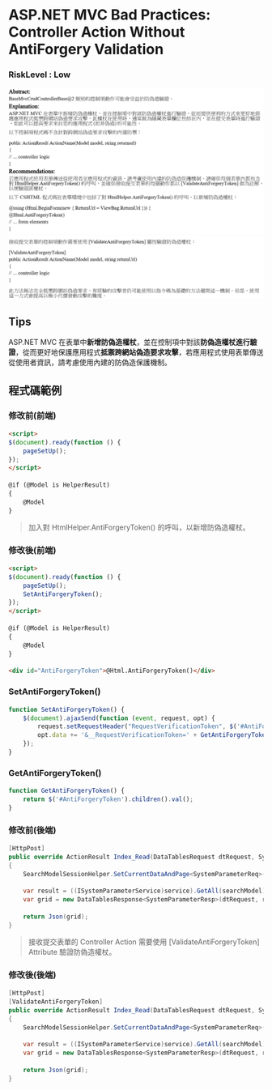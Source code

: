 # <span>ASP.NET</span> MVC Bad Practices: Controller Action Without AntiForgery Validation

### RiskLevel : Low

![ASP.NET_MVC_Bad_Practices_Controller_Action_Without_AntiForgery_Validation_1](/Fortify/Low/ASP.NET_MVC_Bad_Practices_Controller_Action_Without_AntiForgery_Validation/ASP.NET_MVC_Bad_Practices_Controller_Action_Without_AntiForgery_Validation_1.png "ASP.NET_MVC_Bad_Practices_Controller_Action_Without_AntiForgery_Validation")
![ASP.NET_MVC_Bad_Practices_Controller_Action_Without_AntiForgery_Validation_2](/Fortify/Low/ASP.NET_MVC_Bad_Practices_Controller_Action_Without_AntiForgery_Validation/ASP.NET_MVC_Bad_Practices_Controller_Action_Without_AntiForgery_Validation_2.png "ASP.NET_MVC_Bad_Practices_Controller_Action_Without_AntiForgery_Validation")

## Tips
<span>ASP.NET</span> MVC 在表單中**新增防偽造權杖**，並在控制項中對該**防偽造權杖進行驗證**，從而更好地保護應用程式**抵禦跨網站偽造要求攻擊**，若應用程式使用表單傳送從使用者資訊，請考慮使用內建的防偽造保護機制。

## 程式碼範例

### 修改前(前端)

``` HTML
<script>
$(document).ready(function () {
    pageSetUp();
});
</script>

@if (@Model is HelperResult)
{
    @Model
}
```

> 加入對 HtmlHelper.AntiForgeryToken() 的呼叫，以新增防偽造權杖。

### 修改後(前端)

```HTML
<script>
$(document).ready(function () {
    pageSetUp();
    SetAntiForgeryToken();
});
</script>

@if (@Model is HelperResult)
{
    @Model
}

<div id="AntiForgeryToken">@Html.AntiForgeryToken()</div>
```

### SetAntiForgeryToken()

```JavaScript
function SetAntiForgeryToken() {
    $(document).ajaxSend(function (event, request, opt) {
        request.setRequestHeader("RequestVerificationToken", $('#AntiForgeryToken').children().val()); 
        opt.data += '&__RequestVerificationToken=' + GetAntiForgeryToken();
    });
}
```

### GetAntiForgeryToken()
```JavaScript
function GetAntiForgeryToken() {
    return $('#AntiForgeryToken').children().val();
}
```

### 修改前(後端)
```C#
[HttpPost]
public override ActionResult Index_Read(DataTablesRequest dtRequest, SystemParameterReq searchModel)
{
    SearchModelSessionHelper.SetCurrentDataAndPage<SystemParameterReq>(searchModel, (int)dtRequest.start);

    var result = ((ISystemParameterService)service).GetAll(searchModel);
    var grid = new DataTablesResponse<SystemParameterResp>(dtRequest, result);

    return Json(grid);
}
```

>接收提交表單的 Controller Action 需要使用 [ValidateAntiForgeryToken] Attribute 驗證防偽造權杖。


### 修改後(後端)
```C#
[HttpPost]
[ValidateAntiForgeryToken]
public override ActionResult Index_Read(DataTablesRequest dtRequest, SystemParameterReq searchModel)
{
    SearchModelSessionHelper.SetCurrentDataAndPage<SystemParameterReq>(searchModel, (int)dtRequest.start);

    var result = ((ISystemParameterService)service).GetAll(searchModel);
    var grid = new DataTablesResponse<SystemParameterResp>(dtRequest, result);

    return Json(grid);
}
```